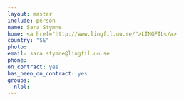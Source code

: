 ```yaml
---
layout: master
include: person
name: Sara Stymne
home: <a href="http://www.lingfil.uu.se/">LINGFIL</a>
country: "SE"
photo:
email: sara.stymne@lingfil.uu.se
phone:
on_contract: yes
has_been_on_contract: yes
groups:
  nlpl:
---
```

